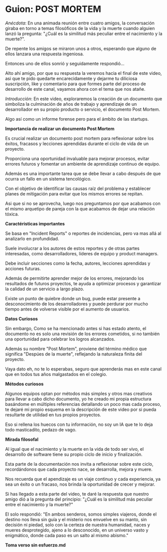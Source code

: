 # Guion: POST MORTEM

*Anécdota*: En una animada reunión entre cuatro amigos, la conversación giraba en torno a temas filosóficos de la vida y la muerte cuando alguien lanzó la pregunta: "¿Cuál es la similitud más peculiar entre el nacimiento y la muerte?".

De repente los amigos se miraron unos a otros, esperando que alguno de ellos lanzara una respuesta ingeniosa.

Entonces uno de ellos sonrió y seguidamente respondió... 

Alto ahí amigo, por que su respuesta la veremos hacia el final de este video, asi que te pido quedarte encarecidamente y dejarme tu diliciosa suscripción, like y comentario para que formes parte del proceso de desarrollo de este canal, vayamos ahora con el tema que nos atañe.

*Introducción*: En este video, exploraremos la creación de un documento que simboliza la culminación de años de trabajo y aprendizaje de un desarrollador en su propio producto o servicio, el documento Post Mortem.

Algo así como un informe forense pero para el ámbito de las startups.

**Importancia de realizar un documento Post Mortem**

Es crucial realizar un documento post mortem para reflexionar sobre los éxitos, fracasos y lecciones aprendidas durante el ciclo de vida de un proyecto.

Proporciona una oportunidad invaluable para mejorar procesos, evitar errores futuros y fomentar un ambiente de aprendizaje continuo de equipo.

Además es una importante tarea que se debe llevar a cabo después de que ocurra un fallo en un sistema tencológico.

Con el objetivo de identificar las causas raíz del problema y establecer planes de mitigación para evitar que los mismos errores se repitan.

Asi que si no se aprovecha, luego nos preguntamos por que acabamos con el mismo arquetipo de pareja con la que acabamos de dejar una relación tóxica.

**Caractéristicas importantes**

Se basa en "Incident Reports" o reportes de incidencias, pero va mas allá al analizarlo en profundidad.

Suele involucrar a los autores de estos reportes y de otras partes interesadas, como desarrolladores, líderes de equipo y product managers.

Debe incluir secciones como la fecha, autores, lecciones aprendidas y acciones futuras.

Además de permitirte aprender mejor de los errores, mejorando los resultados de futuros proyectos, te ayuda a optimizar procesos y garantizar la calidad de un servicio a largo plazo.

Existe un punto de quiebre donde un bug, puede estar presente a desconocimiento de los desarrolladores y puede perdurar por mucho tiempo antes de volverse visible por el aumento de usuarios.

**Datos Curiosos**

Sin embargo, Como se ha mencionado antes si has estado atento, el documento no es solo una revisión de los errores cometidos, si no también una oportunidad para celebrar los logros alcanzados.

Además su nombre "Post Mortem", proviene del término médico que significa "Despúes de la muerte", reflejando la naturaleza finita del proyecto.

Vaya dato eh, no te lo esperabas, seguro que aprenderás mas en este canal que en todos tus años malgastados en el colegio.

**Métodos curiosos**

Algunos equipos optan por métodos más simples y otros mas creativos para llevar a cabo dicho documento, yo he creado mi propia estructura basándome en múltiples referencias detallando un poco mas cada proceso, te dejaré mi propio esquema en la descripción de este video por si pueda resultarte de utilidad en tus propios proyectos. 

Eso si rellena los huecos con tu información, no soy un IA que te lo deja todo masticadito, pedazo de vago.

**Mirada filosofal**

Al igual que el nacimiento y la muerte en la vida de todo ser vivo, el desarrollo de software tiene su propio ciclo de inicio y finalización.

Esta parte de la documentación nos invita a reflexionar sobre este ciclo, recordándonos que cada proyecto nace, se desarrolla, mejora y muere.

Nos recuerda que el apendizaje es un viaje continuo y cada experiencia, ya sea un éxito o un fracaso, nos brinda la oportunidad de crecer y mejorar.

Si has llegado a esta parte del video, te daré la respuesta que nuestro amigo dió a la pregunta del principio: "¿Cuál es la similitud más peculiar entre el nacimiento y la muerte?"

El solo respondió: "En ambos senderos, somos simples viajeros, donde el destino nos lleva sin guía y el misterio nos envuelve en su manto, sin decisión ni piedad, solo con la certeza de nuestra humanidad, naces y mueres desprotegido, ajeno a lo desconocido, en un universo vasto y enigmático, donde cada paso es un salto al mismo abismo."

**Toma verso sin esfuerzo.md**
